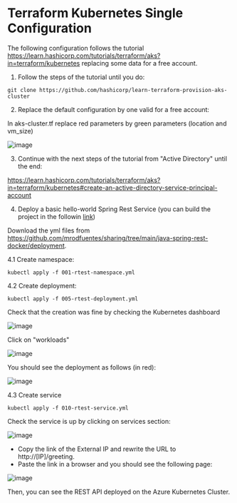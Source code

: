 # Terraform Kubernetes Single Configuration

The following configuration follows the tutorial https://learn.hashicorp.com/tutorials/terraform/aks?in=terraform/kubernetes replacing some data for a free account.

1.  Follow the steps of the tutorial until you do: 
```
git clone https://github.com/hashicorp/learn-terraform-provision-aks-cluster
```

2. Replace the default configuration by one valid for a free account:

In aks-cluster.tf replace red parameters by green parameters (location and vm_size)

![image](https://user-images.githubusercontent.com/5442722/167361548-7da92762-7e13-424a-b318-14b54cfd87c4.png)

3. Continue with the next steps of the tutorial from "Active Directory" until the end:

https://learn.hashicorp.com/tutorials/terraform/aks?in=terraform/kubernetes#create-an-active-directory-service-principal-account

4. Deploy a basic hello-world Spring Rest Service (you can build the project in the followin [link](https://github.com/mrodfuentes/sharing/tree/main/java-spring-rest-docker))

Download the yml files from https://github.com/mrodfuentes/sharing/tree/main/java-spring-rest-docker/deployment.

   4.1 Create namespace:
```
kubectl apply -f 001-rtest-namespace.yml
```
     
   4.2 Create deployment:
```
kubectl apply -f 005-rtest-deployment.yml
```
Check that the creation was fine by checking the Kubernetes dashboard 

![image](https://user-images.githubusercontent.com/5442722/167366941-c71a6d61-a4ce-4546-ab49-75cb298d2e68.png)

Click on "workloads"

![image](https://user-images.githubusercontent.com/5442722/167367118-70b137e3-e0a2-414e-b09a-2077c6e00cfb.png)

You should see the deployment as follows (in red):

![image](https://user-images.githubusercontent.com/5442722/167367324-81fc0264-923d-4fa5-b712-1df356b6d744.png)

   4.3 Create service
```
kubectl apply -f 010-rtest-service.yml
``` 
Check the service is up by clicking on services section:

![image](https://user-images.githubusercontent.com/5442722/167368271-29772aed-64fe-4603-847f-f5bb32ea1fd3.png)

- Copy the link of the External IP and rewrite the URL to http://[IP]/greeting.
- Paste the link in a browser and you should see the following page:

![image](https://user-images.githubusercontent.com/5442722/167368732-3c29ccec-2c3b-401c-bfc6-5911f346babe.png)

Then, you can see the REST API deployed on the Azure Kubernetes Cluster.









